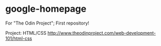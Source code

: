 # google-homepage
For "The Odin Project"; First repository!

Project: HTML/CSS
http://www.theodinproject.com/web-development-101/html-css
